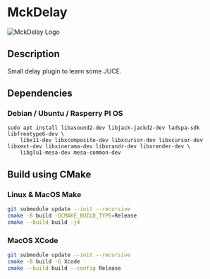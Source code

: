# MckDelay

![MckDelay Logo](Logo/mckdelay_logo.png)

## Description

Small delay plugin to learn some JUCE.

## Dependencies

### Debian / Ubuntu / Rasperry PI OS
```
sudo apt install libasound2-dev libjack-jackd2-dev ladspa-sdk libfreetype6-dev \
    libx11-dev libxcomposite-dev libxcursor-dev libxcursor-dev libxext-dev libxinerama-dev libxrandr-dev libxrender-dev \
    libglu1-mesa-dev mesa-common-dev
```

## Build using CMake

### Linux & MacOS Make
```bash
git submodule update --init --recursive
cmake -B build -DCMAKE_BUILD_TYPE=Release
cmake --build build -j4
```

### MacOS XCode
```bash
git submodule update --init --recursive
cmake -B build -G Xcode
cmake --build build --config Release
```